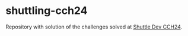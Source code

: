 # shuttling-cch24

Repository with solution of the challenges solved at [Shuttle Dev CCH24](https://www.shuttle.dev/cch).
